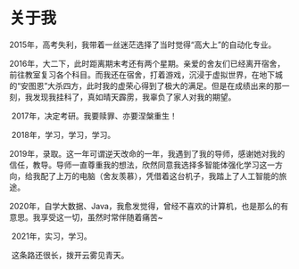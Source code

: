 

# 		关于我

​		2015年，高考失利，我带着一丝迷茫选择了当时觉得“高大上”的自动化专业。

​		2016年，大二下，此时距离期末考还有两个星期。亲爱的舍友们已经离开宿舍，前往教室复习各个科目。而我还在宿舍，打着游戏，沉浸于虚拟世界，在地下城的“安图恩”大杀四方，此时我的虚荣心得到了极大的满足。但是在成绩出来的那一刻，我发现我挂科了，真如晴天霹雳，我辜负了家人对我的期望。

​		2017年，决定考研。我要赎罪、亦要涅槃重生！

​		2018年，学习，学习，学习。

​		2019年，录取。这一年可谓逆天改命的一年，我遇到了我的导师，感谢她对我的信任，教导。导师一直尊重我的想法，欣然同意我选择多智能体强化学习这一方向，给我配了上万的电脑（舍友羡慕），凭借着这台机子，我踏上了人工智能的旅途。

​		2020年，自学大数据、Java，我愈发觉得，曾经不喜欢的计算机，也是那么的有意思。我享受这一切，虽然时常伴随着痛苦~

​		2021年，实习，学习。

​		这条路还很长，拨开云雾见青天。

​		

